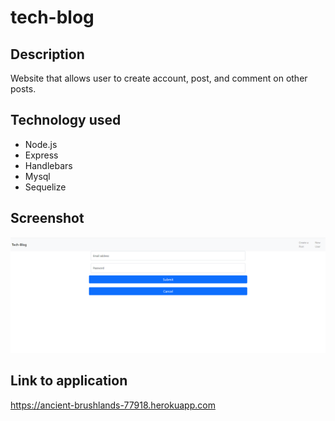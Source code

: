 # tech-blog

## Description
Website that allows user to create account, post, and comment on other posts.

## Technology used
- Node.js
- Express
- Handlebars
- Mysql
- Sequelize

## Screenshot
![](/public/images/tech-blog.png?raw=true)

## Link to application
https://ancient-brushlands-77918.herokuapp.com
